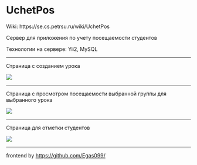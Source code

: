 <h1>UchetPos</h1>
<p>Wiki: https://se.cs.petrsu.ru/wiki/UchetPos</p>
<p>Сервер для приложения по учету посещаемости студентов</p>
<p>Технологии на сервере: Yii2, MySQL</p>
<hr>
<p>Страница с созданием урока</p>
<img src='https://i.ibb.co/9HNhbYz/image.png'</img>
<hr>
<p>Страница с просмотром посещаемости выбранной группы для выбранного урока</p>
<img src='https://i.ibb.co/4VfFTpt/2.png'</img>
<hr>
<p>Страница для отметки студентов</p>
<img src='https://i.ibb.co/NtB66wn/image.png'</img>
<hr>
frontend by <a href='https://github.com/Egas099/UchetPos'>https://github.com/Egas099/</a>
